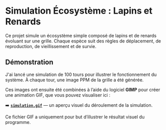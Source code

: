 # Simulation Écosystème : Lapins et Renards

Ce projet simule un écosystème simple composé de lapins et de renards évoluant sur une grille. Chaque espèce suit des règles de déplacement, de reproduction, de vieillissement et de survie.

## Démonstration

J'ai lancé une simulation de 100 tours pour illustrer le fonctionnement du système. À chaque tour, une image PPM de la grille a été générée.

Ces images ont ensuite été combinées à l’aide du logiciel **GIMP** pour créer une animation GIF, que vous pouvez visualiser ici :

➡️ [**`simulation.gif`**](simulation.gif) — un aperçu visuel du déroulement de la simulation.

Ce fichier GIF a uniquement pour but d’illustrer le résultat visuel du programme.


```python

```
